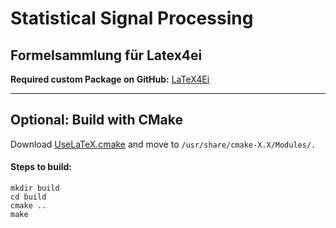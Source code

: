 # Statistical Signal Processing

## Formelsammlung für Latex4ei
**Required custom Package on GitHub:** [LaTeX4Ei](https://github.com/latex4ei/latex4ei-packages)

--------------------------------------

## Optional: Build with CMake
Download [UseLaTeX.cmake](https://cmake.org/Wiki/CMakeUserUseLATEX) and move to `/usr/share/cmake-X.X/Modules/.`  
#### Steps to build:
```shell
mkdir build
cd build
cmake ..
make
```
